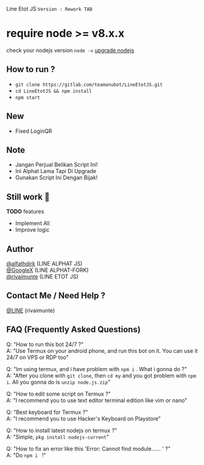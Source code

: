 Line Etot JS
`Version : Rework TAB`

# require node >= v8.x.x
check your nodejs version
`node -v`
[upgrade nodejs](https://google.com/search?q=How+To+Update+NodeJS)


How to run ?
------
- `git clone https://gitlab.com/teamanubot/LineEtotJS.git`
- `cd LineEtotJS && npm install`
- `npm start`

New
-------
- Fixed LoginQR

Note
-------
- Jangan Perjual Belikan Script Ini!
- Ini Alphat Lama Tapi Di Upgrade
- Gunakan Script Ini Dengan Bijak!

Still work :construction_worker:
----
**TODO** features
- Implement All 
- Improve logic

Author
------
[@alfathdirk](https://instagram.com/alfathdirk) (LINE ALPHAT JS)<br>
[@GoogleX](https://fb.me/m.rakha.f) (LINE ALPHAT-FORK)<br>
[@rivaimunte](https://instagram.com/rivaimunte02) (LINE ETOT JS)

Contact Me / Need Help ?
------
[@LINE](http://line.me/ti/p/h_xdy2Clas) (rivaimunte)

FAQ (Frequently Asked Questions)
------
Q: "How to run this bot 24/7 ?"<br>
A: "Use Termux on your android phone, and run this bot on it. You can use it 24/7 on VPS or RDP too"<br>

Q: "Im using termux, and i have problem with `npm i` . What i gonna do ?"<br>
A: "After you clone with `git clone`, then `cd my` and you got problem with `npm i`. All you gonna do is `unzip node.js.zip`"<br>

Q: "How to edit some script on Termux ?"<br>
A: "I recommend you to use text editor terminal edition like vim or nano"<br>

Q: "Best keyboard for Termux ?"<br>
A: "I recommend you to use Hacker's Keyboard on Playstore"<br>

Q: "How to install latest nodejs on termux ?"<br>
A: "Simple, `pkg install nodejs-current`"

Q: "How to fix an error like this 'Error: Cannot find module...... ' ?"<br>
A: "Do `npm i ` !"
